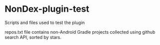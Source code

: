 # NonDex-plugin-test
Scripts and files used to test the plugin

repos.txt file contains non-Android Gradle projects collected using github search API, sorted by stars.
